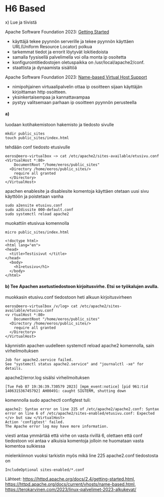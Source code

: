 # H6 Based

x) Lue ja tiivistä

Apache Software Foundation 2023: [Getting Started](https://httpd.apache.org/docs/2.4/getting-started.html)

- käyttäjä tekee pyynnön serverille ja tekee pyynnön käyttäen URL(Uniform Resource Locator) polkua
- tarkemmat tiedot ja errorit löytyvät lokitiedoista
- samalla fyysisellä palvelimella voi olla  monta ip osoitetta
- konfigurointitiedostojen oletuspaikka on /usr/local/apache2/conf.
- staattista ja dynaamista sisältöä

Apache Software Foundation 2023: [Name-based Virtual Host Support](https://httpd.apache.org/docs/current/vhosts/name-based.html)

- nimipohjainen virtuaalipalvelin ottaa ip osoitteen sijaan käyttäjän kirjoittaman http osoitteen.
- yksinkertaisempaa ja kannattavampaa
- pystyy valitsemaan parhaan ip osoitteen pyynnön perusteella

#### a) 

luodaan kotihakemistoon hakemisto ja tiedosto sivulle

    mkdir public_sites
    touch public_sites/index.html

tehdään conf tiedosto etusivulle
    
    eeros@eero-virtualbox ~> cat /etc/apache2/sites-available/etusivu.conf 
    <VirtualHost *:80>
        DocumentRoot "/home/eeros/public_sites"
      <Directory /home/eeros/public_sites/>
        require all granted
      </Directory>	
    </VirtualHost>
   
apachen enablesite ja disablesite komentoja käyttäen otetaan uusi sivu käyttöön ja poistetaan vanha

    sudo a2ensite etusivu.conf
    sudo a2dissite 000-default.conf
    sudo systemctl reload apache2

muokattiin etusivua komennolla
    
    micro public_sites/index.html
    
    <!doctype html>
    <html lang="en">
    <head>
      <title>Testisivut </title>
    </head>
      <body>
        <h1>etusivu</h1>
      </body>
    </html>
    
    
#### b) Tee Apachen asetustiedostoon kirjoitusvirhe. Etsi se työkalujen avulla.

muokkasin etusivu.conf tiedostoon heti alkuun kirjoitusvirheen 

    eeros@eero-virtualbox /v/log> cat /etc/apache2/sites-available/etusivu.conf
    <v rtualHost *:80>
        DocumentRoot "/home/eeros/public_sites"
      <Directory /home/eeros/public_sites/>
        require all granted
      </Directory>	
    </VirtualHost>

käynnistin apachen uudelleen systemctl reload apache2 komennolla, sain virheilmoituksen
    
    Job for apache2.service failed.
    See "systemctl status apache2.service" and "journalctl -xe" for details.

apache2/error.log sisälsi virheilmoituksen

    [Tue Feb 07 19:36:39.730579 2023] [mpm_event:notice] [pid 961:tid 140631536745792] AH00491: caught SIGTERM, shutting down

komennolla sudo apachectl configtest tuli:
      
    apache2: Syntax error on line 225 of /etc/apache2/apache2.conf: Syntax error on line 6 of /etc/apache2/sites-enabled/etusivu.conf: Expected </v> but saw </VirtualHost>
    Action 'configtest' failed.
    The Apache error log may have more information.

viesti antaa ymmärtää että virhe on vasta rivillä 6, olettaen että conf tiedostoon voi antaa v alkuisia komentoja jolloin ne huomataan vasta komentoa sulkiessa

mielenkiinnon vuoksi tarkistin myös mikä line 225 apache2.conf tiedostosta on 
    
    IncludeOptional sites-enabled/*.conf



Lähteet:
https://httpd.apache.org/docs/2.4/getting-started.html, https://httpd.apache.org/docs/current/vhosts/name-based.html, 
https://terokarvinen.com/2023/linux-palvelimet-2023-alkukevat/
